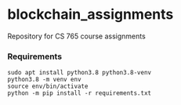 # blockchain_assignments
Repository for CS 765 course assignments

### Requirements

```
sudo apt install python3.8 python3.8-venv
python3.8 -m venv env
source env/bin/activate
python -m pip install -r requirements.txt
```
